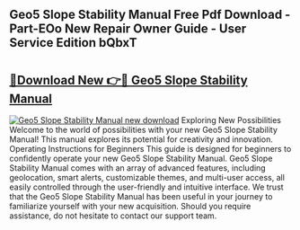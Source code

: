 ## Geo5 Slope Stability Manual Free Pdf Download - Part-EOo New Repair Owner Guide - User Service Edition bQbxT

# <h2><a href="http://cf15616.oget.top/?id=Geo5+Slope+Stability+Manual">🔗Download New 👉🔴 Geo5 Slope Stability Manual</a></h2>

[![Geo5 Slope Stability Manual new download](https://i.imgur.com/5g1atiW.png)](http://cf15616.oget.top/?id=Geo5+Slope+Stability+Manual)
Exploring New Possibilities Welcome to the world of possibilities with your new Geo5 Slope Stability Manual! This manual explores its potential for creativity and innovation. Operating Instructions for Beginners This guide is designed for beginners to confidently operate your new Geo5 Slope Stability Manual. Geo5 Slope Stability Manual comes with an array of advanced features, including geolocation, smart alerts, customizable themes, and multi-user access, all easily controlled through the user-friendly and intuitive interface. We trust that the Geo5 Slope Stability Manual has been useful in your journey to familiarize yourself with your new acquisition. Should you require assistance, do not hesitate to contact our support team.
